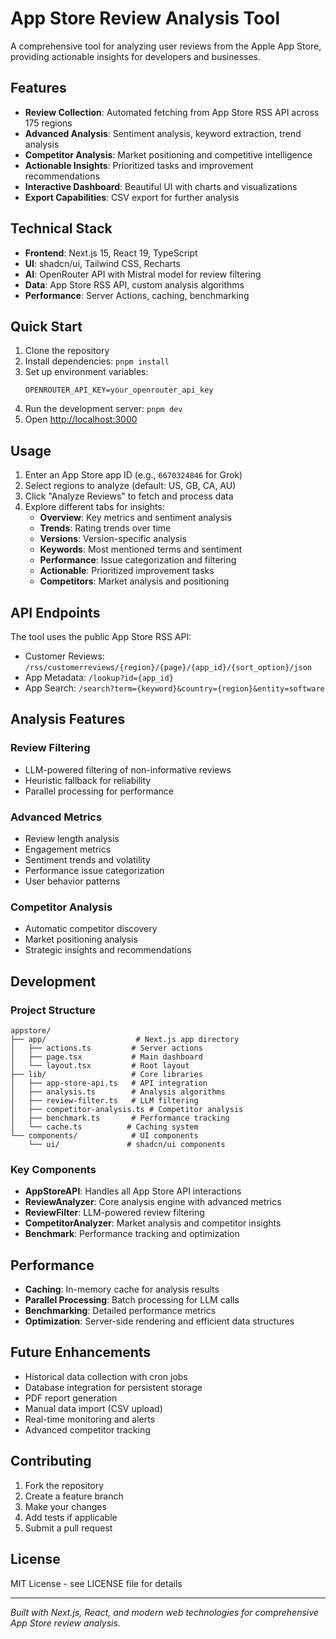 # App Store Review Analysis Tool

A comprehensive tool for analyzing user reviews from the Apple App Store, providing actionable insights for developers and businesses.

## Features

- **Review Collection**: Automated fetching from App Store RSS API across 175 regions
- **Advanced Analysis**: Sentiment analysis, keyword extraction, trend analysis
- **Competitor Analysis**: Market positioning and competitive intelligence
- **Actionable Insights**: Prioritized tasks and improvement recommendations
- **Interactive Dashboard**: Beautiful UI with charts and visualizations
- **Export Capabilities**: CSV export for further analysis

## Technical Stack

- **Frontend**: Next.js 15, React 19, TypeScript
- **UI**: shadcn/ui, Tailwind CSS, Recharts
- **AI**: OpenRouter API with Mistral model for review filtering
- **Data**: App Store RSS API, custom analysis algorithms
- **Performance**: Server Actions, caching, benchmarking

## Quick Start

1. Clone the repository
2. Install dependencies: `pnpm install`
3. Set up environment variables:
   ```
   OPENROUTER_API_KEY=your_openrouter_api_key
   ```
4. Run the development server: `pnpm dev`
5. Open [http://localhost:3000](http://localhost:3000)

## Usage

1. Enter an App Store app ID (e.g., `6670324846` for Grok)
2. Select regions to analyze (default: US, GB, CA, AU)
3. Click "Analyze Reviews" to fetch and process data
4. Explore different tabs for insights:
   - **Overview**: Key metrics and sentiment analysis
   - **Trends**: Rating trends over time
   - **Versions**: Version-specific analysis
   - **Keywords**: Most mentioned terms and sentiment
   - **Performance**: Issue categorization and filtering
   - **Actionable**: Prioritized improvement tasks
   - **Competitors**: Market analysis and positioning

## API Endpoints

The tool uses the public App Store RSS API:

- Customer Reviews: `/rss/customerreviews/{region}/{page}/{app_id}/{sort_option}/json`
- App Metadata: `/lookup?id={app_id}`
- App Search: `/search?term={keyword}&country={region}&entity=software`

## Analysis Features

### Review Filtering

- LLM-powered filtering of non-informative reviews
- Heuristic fallback for reliability
- Parallel processing for performance

### Advanced Metrics

- Review length analysis
- Engagement metrics
- Sentiment trends and volatility
- Performance issue categorization
- User behavior patterns

### Competitor Analysis

- Automatic competitor discovery
- Market positioning analysis
- Strategic insights and recommendations

## Development

### Project Structure

```
appstore/
├── app/                    # Next.js app directory
│   ├── actions.ts         # Server actions
│   ├── page.tsx           # Main dashboard
│   └── layout.tsx         # Root layout
├── lib/                   # Core libraries
│   ├── app-store-api.ts   # API integration
│   ├── analysis.ts        # Analysis algorithms
│   ├── review-filter.ts   # LLM filtering
│   ├── competitor-analysis.ts # Competitor analysis
│   ├── benchmark.ts       # Performance tracking
│   └── cache.ts          # Caching system
└── components/            # UI components
    └── ui/               # shadcn/ui components
```

### Key Components

- **AppStoreAPI**: Handles all App Store API interactions
- **ReviewAnalyzer**: Core analysis engine with advanced metrics
- **ReviewFilter**: LLM-powered review filtering
- **CompetitorAnalyzer**: Market analysis and competitor insights
- **Benchmark**: Performance tracking and optimization

## Performance

- **Caching**: In-memory cache for analysis results
- **Parallel Processing**: Batch processing for LLM calls
- **Benchmarking**: Detailed performance metrics
- **Optimization**: Server-side rendering and efficient data structures

## Future Enhancements

- Historical data collection with cron jobs
- Database integration for persistent storage
- PDF report generation
- Manual data import (CSV upload)
- Real-time monitoring and alerts
- Advanced competitor tracking

## Contributing

1. Fork the repository
2. Create a feature branch
3. Make your changes
4. Add tests if applicable
5. Submit a pull request

## License

MIT License - see LICENSE file for details

---

_Built with Next.js, React, and modern web technologies for comprehensive App Store review analysis._

<!-- Development activity: July 24-26, 2024 -->
